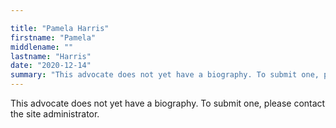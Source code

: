 ```yaml
---

title: "Pamela Harris"
firstname: "Pamela"
middlename: ""
lastname: "Harris"
date: "2020-12-14"
summary: "This advocate does not yet have a biography. To submit one, please contact the site administrator."
---
```

This advocate does not yet have a biography. To submit one, please contact the site administrator.

